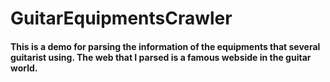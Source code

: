 # GuitarEquipmentsCrawler
#### This is a demo for parsing the information of the equipments that several guitarist using.  The web that I parsed is a famous webside in the guitar world.
